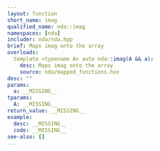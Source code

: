 ```yaml
---
layout: function
short_name: imag
qualified_name: nda::imag
namespaces: [nda]
includer: nda/nda.hpp
brief: Maps imag onto the array
overloads:
  template <typename A> auto nda::imag(A && a):
    desc: Maps imag onto the array
    source: nda/mapped_functions.hxx
desc: ""
params:
  a: __MISSING__
tparams:
  A: __MISSING__
return_value: __MISSING__
example:
  desc: __MISSING__
  code: __MISSING__
see-also: []
...
```

